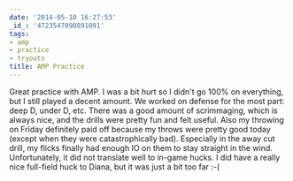 ```yaml
---
date: '2014-05-10 16:27:53'
_id_: '4723547090891091'
tags:
- amp
- practice
- tryouts
title: AMP Practice
---
```


Great practice with AMP. I was a bit hurt so I didn't go 100% on everything, but I still played a decent amount. We worked on defense for the most part: deep D, under D, etc. There was a good amount of scrimmaging, which is always nice, and the drills were pretty fun and felt useful. Also my throwing on Friday definitely paid off because my throws were pretty good today (except when they were catastrophically bad). Especially in the away cut drill, my flicks finally had enough IO on them to stay straight in the wind. Unfortunately, it did not translate well to in-game hucks. I did have a really nice full-field huck to Diana, but it was just a bit too far :-(
